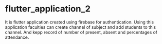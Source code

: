 # flutter_application_2

It is flutter application created using firebase for authentication. Using this application faculties can create channel of subject and add students to this channel. And kepp record of number of present, absent and percentages of attendance.


